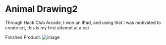 # Animal Drawing2
Through Hack Club Arcade, I won an IPad, and using that I was motivated to create art, this is my first attempt at a cat

Finished Product:
![image](https://github.com/user-attachments/assets/de7a0011-276c-4826-811a-a011f119531c)
